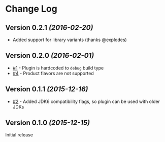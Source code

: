 Change Log
==========
Version 0.2.1 *(2016-02-20)*
----------------------------
* Added support for library variants (thanks @explodes)

Version 0.2.0 *(2016-02-01)*
----------------------------
* [#1](https://github.com/paveldudka/JacocoEverywhere/issues/1) - Plugin is hardcoded to `debug` build type
* [#4](https://github.com/paveldudka/JacocoEverywhere/issues/4) - Product flavors are not supported

Version 0.1.1 *(2015-12-16)*
----------------------------
* [#2](https://github.com/paveldudka/JacocoEverywhere/issues/2) - Added JDK6 compatibility flags, so plugin can be used with older JDKs

Version 0.1.0 *(2015-12-15)*
----------------------------

Initial release
